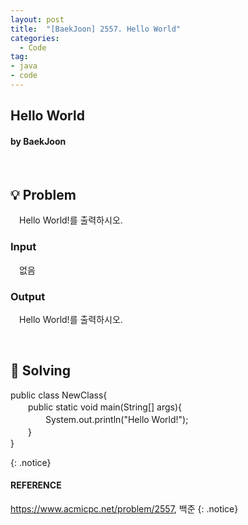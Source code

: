 ```yaml
---
layout: post
title:  "[BaekJoon] 2557. Hello World"
categories:
  - Code
tag:
- java
- code
---
```


## Hello World
#### by BaekJoon

<br>

## 💡 Problem
　Hello World!를 출력하시오.

### Input
　없음

### Output
　Hello World!를 출력하시오.

<br>

## 🎯 Solving

<p>
public class NewClass{ <br>
　　public static void main(String[] args){ <br>
　　　　System.out.println("Hello World!"); <br>
　　} <br>
}
</p>
{: .notice}

<br>

#### REFERENCE
https://www.acmicpc.net/problem/2557, 백준
{: .notice}